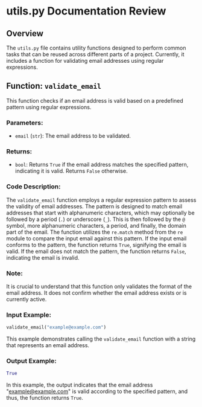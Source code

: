 # utils.py Documentation Review

## Overview

The `utils.py` file contains utility functions designed to perform common tasks that can be reused across different parts of a project. Currently, it includes a function for validating email addresses using regular expressions.

## Function: `validate_email`

This function checks if an email address is valid based on a predefined pattern using regular expressions.

### Parameters:

- `email` (`str`): The email address to be validated.

### Returns:

- `bool`: Returns `True` if the email address matches the specified pattern, indicating it is valid. Returns `False` otherwise.

### Code Description:

The `validate_email` function employs a regular expression pattern to assess the validity of email addresses. The pattern is designed to match email addresses that start with alphanumeric characters, which may optionally be followed by a period (`.`) or underscore (`_`). This is then followed by the `@` symbol, more alphanumeric characters, a period, and finally, the domain part of the email. The function utilizes the `re.match` method from the `re` module to compare the input email against this pattern. If the input email conforms to the pattern, the function returns `True`, signifying the email is valid. If the email does not match the pattern, the function returns `False`, indicating the email is invalid.

### Note:

It is crucial to understand that this function only validates the format of the email address. It does not confirm whether the email address exists or is currently active.

### Input Example:

```python
validate_email("example@example.com")
```

This example demonstrates calling the `validate_email` function with a string that represents an email address.

### Output Example:

```python
True
```

In this example, the output indicates that the email address "example@example.com" is valid according to the specified pattern, and thus, the function returns `True`.